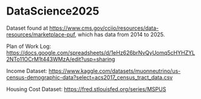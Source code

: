 # DataScience2025

Dataset found at https://www.cms.gov/cciio/resources/data-resources/marketplace-puf, which has data from 2014 to 2025.

Plan of Work Log: https://docs.google.com/spreadsheets/d/1eHz626brNvQyUomq5cHYHZYL2NTo11OCrM1t443WMzA/edit?usp=sharing

Income Dataset: https://www.kaggle.com/datasets/muonneutrino/us-census-demographic-data?select=acs2017_census_tract_data.csv

Housing Cost Dataset: https://fred.stlouisfed.org/series/MSPUS